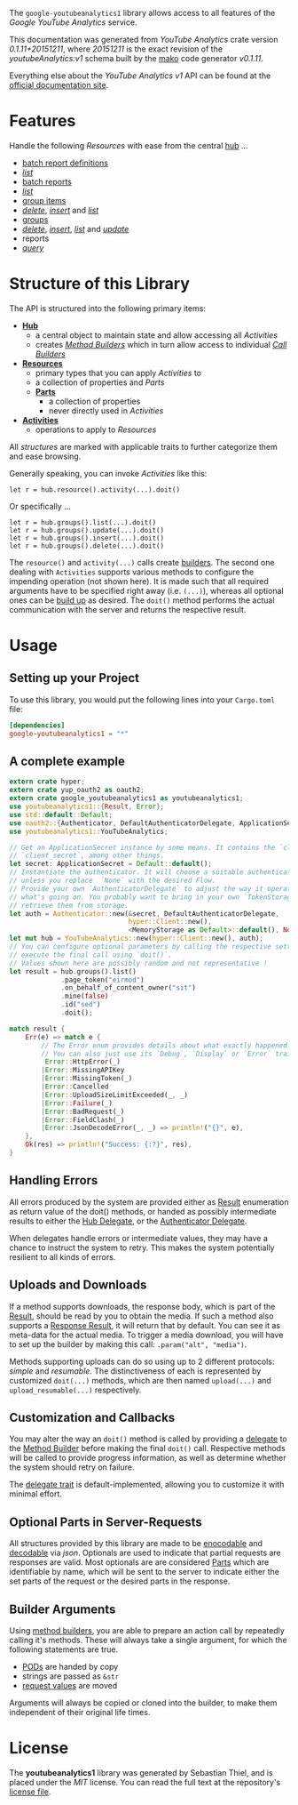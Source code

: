 <!---
DO NOT EDIT !
This file was generated automatically from 'src/mako/api/README.md.mako'
DO NOT EDIT !
-->
The `google-youtubeanalytics1` library allows access to all features of the *Google YouTube Analytics* service.

This documentation was generated from *YouTube Analytics* crate version *0.1.11+20151211*, where *20151211* is the exact revision of the *youtubeAnalytics:v1* schema built by the [mako](http://www.makotemplates.org/) code generator *v0.1.11*.

Everything else about the *YouTube Analytics* *v1* API can be found at the
[official documentation site](http://developers.google.com/youtube/analytics/).
# Features

Handle the following *Resources* with ease from the central [hub](http://byron.github.io/google-apis-rs/google_youtubeanalytics1/struct.YouTubeAnalytics.html) ... 

* [batch report definitions](http://byron.github.io/google-apis-rs/google_youtubeanalytics1/struct.BatchReportDefinition.html)
 * [*list*](http://byron.github.io/google-apis-rs/google_youtubeanalytics1/struct.BatchReportDefinitionListCall.html)
* [batch reports](http://byron.github.io/google-apis-rs/google_youtubeanalytics1/struct.BatchReport.html)
 * [*list*](http://byron.github.io/google-apis-rs/google_youtubeanalytics1/struct.BatchReportListCall.html)
* [group items](http://byron.github.io/google-apis-rs/google_youtubeanalytics1/struct.GroupItem.html)
 * [*delete*](http://byron.github.io/google-apis-rs/google_youtubeanalytics1/struct.GroupItemDeleteCall.html), [*insert*](http://byron.github.io/google-apis-rs/google_youtubeanalytics1/struct.GroupItemInsertCall.html) and [*list*](http://byron.github.io/google-apis-rs/google_youtubeanalytics1/struct.GroupItemListCall.html)
* [groups](http://byron.github.io/google-apis-rs/google_youtubeanalytics1/struct.Group.html)
 * [*delete*](http://byron.github.io/google-apis-rs/google_youtubeanalytics1/struct.GroupDeleteCall.html), [*insert*](http://byron.github.io/google-apis-rs/google_youtubeanalytics1/struct.GroupInsertCall.html), [*list*](http://byron.github.io/google-apis-rs/google_youtubeanalytics1/struct.GroupListCall.html) and [*update*](http://byron.github.io/google-apis-rs/google_youtubeanalytics1/struct.GroupUpdateCall.html)
* reports
 * [*query*](http://byron.github.io/google-apis-rs/google_youtubeanalytics1/struct.ReportQueryCall.html)




# Structure of this Library

The API is structured into the following primary items:

* **[Hub](http://byron.github.io/google-apis-rs/google_youtubeanalytics1/struct.YouTubeAnalytics.html)**
    * a central object to maintain state and allow accessing all *Activities*
    * creates [*Method Builders*](http://byron.github.io/google-apis-rs/google_youtubeanalytics1/trait.MethodsBuilder.html) which in turn
      allow access to individual [*Call Builders*](http://byron.github.io/google-apis-rs/google_youtubeanalytics1/trait.CallBuilder.html)
* **[Resources](http://byron.github.io/google-apis-rs/google_youtubeanalytics1/trait.Resource.html)**
    * primary types that you can apply *Activities* to
    * a collection of properties and *Parts*
    * **[Parts](http://byron.github.io/google-apis-rs/google_youtubeanalytics1/trait.Part.html)**
        * a collection of properties
        * never directly used in *Activities*
* **[Activities](http://byron.github.io/google-apis-rs/google_youtubeanalytics1/trait.CallBuilder.html)**
    * operations to apply to *Resources*

All *structures* are marked with applicable traits to further categorize them and ease browsing.

Generally speaking, you can invoke *Activities* like this:

```Rust,ignore
let r = hub.resource().activity(...).doit()
```

Or specifically ...

```ignore
let r = hub.groups().list(...).doit()
let r = hub.groups().update(...).doit()
let r = hub.groups().insert(...).doit()
let r = hub.groups().delete(...).doit()
```

The `resource()` and `activity(...)` calls create [builders][builder-pattern]. The second one dealing with `Activities` 
supports various methods to configure the impending operation (not shown here). It is made such that all required arguments have to be 
specified right away (i.e. `(...)`), whereas all optional ones can be [build up][builder-pattern] as desired.
The `doit()` method performs the actual communication with the server and returns the respective result.

# Usage

## Setting up your Project

To use this library, you would put the following lines into your `Cargo.toml` file:

```toml
[dependencies]
google-youtubeanalytics1 = "*"
```

## A complete example

```Rust
extern crate hyper;
extern crate yup_oauth2 as oauth2;
extern crate google_youtubeanalytics1 as youtubeanalytics1;
use youtubeanalytics1::{Result, Error};
use std::default::Default;
use oauth2::{Authenticator, DefaultAuthenticatorDelegate, ApplicationSecret, MemoryStorage};
use youtubeanalytics1::YouTubeAnalytics;

// Get an ApplicationSecret instance by some means. It contains the `client_id` and 
// `client_secret`, among other things.
let secret: ApplicationSecret = Default::default();
// Instantiate the authenticator. It will choose a suitable authentication flow for you, 
// unless you replace  `None` with the desired Flow.
// Provide your own `AuthenticatorDelegate` to adjust the way it operates and get feedback about 
// what's going on. You probably want to bring in your own `TokenStorage` to persist tokens and
// retrieve them from storage.
let auth = Authenticator::new(&secret, DefaultAuthenticatorDelegate,
                              hyper::Client::new(),
                              <MemoryStorage as Default>::default(), None);
let mut hub = YouTubeAnalytics::new(hyper::Client::new(), auth);
// You can configure optional parameters by calling the respective setters at will, and
// execute the final call using `doit()`.
// Values shown here are possibly random and not representative !
let result = hub.groups().list()
             .page_token("eirmod")
             .on_behalf_of_content_owner("sit")
             .mine(false)
             .id("sed")
             .doit();

match result {
    Err(e) => match e {
        // The Error enum provides details about what exactly happened.
        // You can also just use its `Debug`, `Display` or `Error` traits
         Error::HttpError(_)
        |Error::MissingAPIKey
        |Error::MissingToken(_)
        |Error::Cancelled
        |Error::UploadSizeLimitExceeded(_, _)
        |Error::Failure(_)
        |Error::BadRequest(_)
        |Error::FieldClash(_)
        |Error::JsonDecodeError(_, _) => println!("{}", e),
    },
    Ok(res) => println!("Success: {:?}", res),
}

```
## Handling Errors

All errors produced by the system are provided either as [Result](http://byron.github.io/google-apis-rs/google_youtubeanalytics1/enum.Result.html) enumeration as return value of 
the doit() methods, or handed as possibly intermediate results to either the 
[Hub Delegate](http://byron.github.io/google-apis-rs/google_youtubeanalytics1/trait.Delegate.html), or the [Authenticator Delegate](http://byron.github.io/google-apis-rs/google_youtubeanalytics1/../yup-oauth2/trait.AuthenticatorDelegate.html).

When delegates handle errors or intermediate values, they may have a chance to instruct the system to retry. This 
makes the system potentially resilient to all kinds of errors.

## Uploads and Downloads
If a method supports downloads, the response body, which is part of the [Result](http://byron.github.io/google-apis-rs/google_youtubeanalytics1/enum.Result.html), should be
read by you to obtain the media.
If such a method also supports a [Response Result](http://byron.github.io/google-apis-rs/google_youtubeanalytics1/trait.ResponseResult.html), it will return that by default.
You can see it as meta-data for the actual media. To trigger a media download, you will have to set up the builder by making
this call: `.param("alt", "media")`.

Methods supporting uploads can do so using up to 2 different protocols: 
*simple* and *resumable*. The distinctiveness of each is represented by customized 
`doit(...)` methods, which are then named `upload(...)` and `upload_resumable(...)` respectively.

## Customization and Callbacks

You may alter the way an `doit()` method is called by providing a [delegate](http://byron.github.io/google-apis-rs/google_youtubeanalytics1/trait.Delegate.html) to the 
[Method Builder](http://byron.github.io/google-apis-rs/google_youtubeanalytics1/trait.CallBuilder.html) before making the final `doit()` call. 
Respective methods will be called to provide progress information, as well as determine whether the system should 
retry on failure.

The [delegate trait](http://byron.github.io/google-apis-rs/google_youtubeanalytics1/trait.Delegate.html) is default-implemented, allowing you to customize it with minimal effort.

## Optional Parts in Server-Requests

All structures provided by this library are made to be [enocodable](http://byron.github.io/google-apis-rs/google_youtubeanalytics1/trait.RequestValue.html) and 
[decodable](http://byron.github.io/google-apis-rs/google_youtubeanalytics1/trait.ResponseResult.html) via *json*. Optionals are used to indicate that partial requests are responses 
are valid.
Most optionals are are considered [Parts](http://byron.github.io/google-apis-rs/google_youtubeanalytics1/trait.Part.html) which are identifiable by name, which will be sent to 
the server to indicate either the set parts of the request or the desired parts in the response.

## Builder Arguments

Using [method builders](http://byron.github.io/google-apis-rs/google_youtubeanalytics1/trait.CallBuilder.html), you are able to prepare an action call by repeatedly calling it's methods.
These will always take a single argument, for which the following statements are true.

* [PODs][wiki-pod] are handed by copy
* strings are passed as `&str`
* [request values](http://byron.github.io/google-apis-rs/google_youtubeanalytics1/trait.RequestValue.html) are moved

Arguments will always be copied or cloned into the builder, to make them independent of their original life times.

[wiki-pod]: http://en.wikipedia.org/wiki/Plain_old_data_structure
[builder-pattern]: http://en.wikipedia.org/wiki/Builder_pattern
[google-go-api]: https://github.com/google/google-api-go-client

# License
The **youtubeanalytics1** library was generated by Sebastian Thiel, and is placed 
under the *MIT* license.
You can read the full text at the repository's [license file][repo-license].

[repo-license]: https://github.com/Byron/google-apis-rs/LICENSE.md
